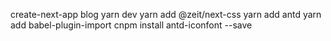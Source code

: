 create-next-app blog
yarn dev
yarn add @zeit/next-css
yarn add antd 
yarn add babel-plugin-import
cnpm install antd-iconfont --save